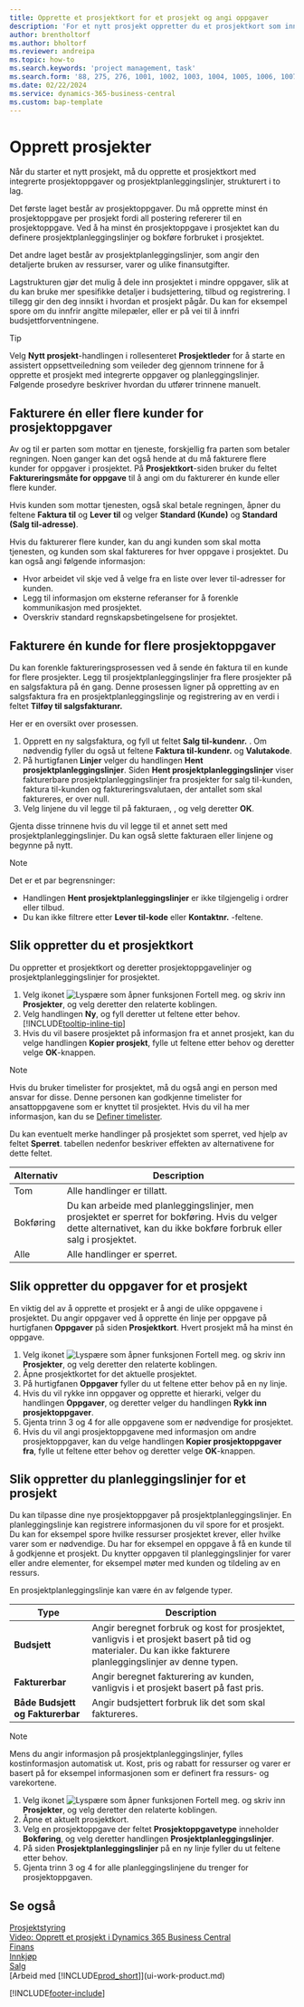 ```yaml
---
title: Opprette et prosjektkort for et prosjekt og angi oppgaver
description: 'For et nytt prosjekt oppretter du et prosjektkort som inneholder prosjektoppgaver og planleggingslinjer, slik at det blir enklere å administrere fremdrift og budsjett.'
author: brentholtorf
ms.author: bholtorf
ms.reviewer: andreipa
ms.topic: how-to
ms.search.keywords: 'project management, task'
ms.search.form: '88, 275, 276, 1001, 1002, 1003, 1004, 1005, 1006, 1007, 1020'
ms.date: 02/22/2024
ms.service: dynamics-365-business-central
ms.custom: bap-template
---
```

# <a name="create-projects"></a>Opprett prosjekter

Når du starter et nytt prosjekt, må du opprette et prosjektkort med integrerte prosjektoppgaver og prosjektplanleggingslinjer, strukturert i to lag.  

Det første laget består av prosjektoppgaver. Du må opprette minst én prosjektoppgave per prosjekt fordi all postering refererer til en prosjektoppgave. Ved å ha minst én prosjektoppgave i prosjektet kan du definere prosjektplanleggingslinjer og bokføre forbruket i prosjektet.

Det andre laget består av prosjektplanleggingslinjer, som angir den detaljerte bruken av ressurser, varer og ulike finansutgifter.

Lagstrukturen gjør det mulig å dele inn prosjektet i mindre oppgaver, slik at du kan bruke mer spesifikke detaljer i budsjettering, tilbud og registrering. I tillegg gir den deg innsikt i hvordan et prosjekt pågår. Du kan for eksempel spore om du innfrir angitte milepæler, eller er på vei til å innfri budsjettforventningene.

> [!TIP]
> Velg **Nytt prosjekt**-handlingen i rollesenteret **Prosjektleder** for å starte en assistert oppsettveiledning som veileder deg gjennom trinnene for å opprette et prosjekt med integrerte oppgaver og planleggingslinjer. Følgende prosedyre beskriver hvordan du utfører trinnene manuelt. <!-- For an example of how to create a project manually, go to [Video: How to create a project in Dynamics 365 Business Central](https://www.youtube.com/watch?v=VqaPWr7BWmw).-->

## <a name="invoice-one-or-more-customers-for-project-tasks"></a>Fakturere én eller flere kunder for prosjektoppgaver

Av og til er parten som mottar en tjeneste, forskjellig fra parten som betaler regningen. Noen ganger kan det også hende at du må fakturere flere kunder for oppgaver i prosjektet. På **Prosjektkort**-siden bruker du feltet **Faktureringsmåte for oppgave** til å angi om du fakturerer én kunde eller flere kunder.

Hvis kunden som mottar tjenesten, også skal betale regningen, åpner du feltene **Faktura til** og **Lever til** og velger **Standard (Kunde)** og **Standard (Salg til-adresse)**.

Hvis du fakturerer flere kunder, kan du angi kunden som skal motta tjenesten, og kunden som skal faktureres for hver oppgave i prosjektet. Du kan også angi følgende informasjon:

* Hvor arbeidet vil skje ved å velge fra en liste over lever til-adresser for kunden.
* Legg til informasjon om eksterne referanser for å forenkle kommunikasjon med prosjektet.
* Overskriv standard regnskapsbetingelsene for prosjektet.

## <a name="invoice-one-customer-for-multiple-project-tasks"></a>Fakturere én kunde for flere prosjektoppgaver

Du kan forenkle faktureringsprosessen ved å sende én faktura til en kunde for flere prosjekter. Legg til prosjektplanleggingslinjer fra flere prosjekter på en salgsfaktura på én gang. Denne prosessen ligner på oppretting av en salgsfaktura fra en prosjektplanleggingslinje og registrering av en verdi i feltet **Tilføy til salgsfakturanr.**

Her er en oversikt over prosessen.

1. Opprett en ny salgsfaktura, og fyll ut feltet **Salg til-kundenr.** . Om nødvendig fyller du også ut feltene **Faktura til-kundenr.** og **Valutakode**.
2. På hurtigfanen **Linjer** velger du handlingen **Hent prosjektplanleggingslinjer**. Siden **Hent prosjektplanleggingslinjer** viser fakturerbare prosjektplanleggingslinjer fra prosjekter for salg til-kunden, faktura til-kunden og faktureringsvalutaen, der antallet som skal faktureres, er over null. 
3. Velg linjene du vil legge til på fakturaen, , og velg deretter **OK**.

Gjenta disse trinnene hvis du vil legge til et annet sett med prosjektplanleggingslinjer. Du kan også slette fakturaen eller linjene og begynne på nytt.

> [!NOTE]
> Det er et par begrensninger:
>
> * Handlingen **Hent prosjektplanleggingslinjer** er ikke tilgjengelig i ordrer eller tilbud.
> * Du kan ikke filtrere etter **Lever til-kode** eller **Kontaktnr.** -feltene.

## <a name="to-create-a-project-card"></a>Slik oppretter du et prosjektkort

Du oppretter et prosjektkort og deretter prosjektoppgavelinjer og prosjektplanleggingslinjer for prosjektet.

1. Velg ikonet ![Lyspære som åpner funksjonen Fortell meg.](media/ui-search/search_small.png "Fortell hva du vil gjøre") og skriv inn **Prosjekter**, og velg deretter den relaterte koblingen.  
2. Velg handlingen **Ny**, og fyll deretter ut feltene etter behov. [!INCLUDE[tooltip-inline-tip](includes/tooltip-inline-tip_md.md)]
3. Hvis du vil basere prosjektet på informasjon fra et annet prosjekt, kan du velge handlingen **Kopier prosjekt**, fylle ut feltene etter behov og deretter velge **OK**-knappen.

> [!NOTE]  
> Hvis du bruker timelister for prosjektet, må du også angi en person med ansvar for disse. Denne personen kan godkjenne timelister for ansattoppgavene som er knyttet til prosjektet. Hvis du vil ha mer informasjon, kan du se [Definer timelister](projects-how-setup-time-sheets.md).

Du kan eventuelt merke handlinger på prosjektet som sperret, ved hjelp av feltet **Sperret**. tabellen nedenfor beskriver effekten av alternativene for dette feltet.

|Alternativ  |Description  |
|---------|---------|
|Tom |Alle handlinger er tillatt.|
|Bokføring    |Du kan arbeide med planleggingslinjer, men prosjektet er sperret for bokføring. Hvis du velger dette alternativet, kan du ikke bokføre forbruk eller salg i prosjektet.|
|Alle  |Alle handlinger er sperret.|

## <a name="to-create-tasks-for-a-project"></a>Slik oppretter du oppgaver for et prosjekt

En viktig del av å opprette et prosjekt er å angi de ulike oppgavene i prosjektet. Du angir oppgaver ved å opprette én linje per oppgave på hurtigfanen **Oppgaver** på siden **Prosjektkort**. Hvert prosjekt må ha minst én oppgave.

1. Velg ikonet ![Lyspære som åpner funksjonen Fortell meg.](media/ui-search/search_small.png "Fortell hva du vil gjøre") og skriv inn **Prosjekter**, og velg deretter den relaterte koblingen.
2. Åpne prosjektkortet for det aktuelle prosjektet.
3. På hurtigfanen **Oppgaver** fyller du ut feltene etter behov på en ny linje.
4. Hvis du vil rykke inn oppgaver og opprette et hierarki, velger du handlingen **Oppgaver**, og deretter velger du handlingen **Rykk inn prosjektoppgaver**.
5. Gjenta trinn 3 og 4 for alle oppgavene som er nødvendige for prosjektet.
6. Hvis du vil angi prosjektoppgavene med informasjon om andre prosjektoppgaver, kan du velge handlingen **Kopier prosjektoppgaver fra**, fylle ut feltene etter behov og deretter velge **OK**-knappen.

## <a name="to-create-planning-lines-for-a-project"></a>Slik oppretter du planleggingslinjer for et prosjekt

Du kan tilpasse dine nye prosjektoppgaver på prosjektplanleggingslinjer. En planleggingslinje kan registrere informasjonen du vil spore for et prosjekt. Du kan for eksempel spore hvilke ressurser prosjektet krever, eller hvilke varer som er nødvendige. Du har for eksempel en oppgave å få en kunde til å godkjenne et prosjekt. Du knytter oppgaven til planleggingslinjer for varer eller andre elementer, for eksempel møter med kunden og tildeling av en ressurs.  

En prosjektplanleggingslinje kan være én av følgende typer.  

| Type | Description |
| --- | --- |
| **Budsjett** |Angir beregnet forbruk og kost for prosjektet, vanligvis i et prosjekt basert på tid og materialer. Du kan ikke fakturere planleggingslinjer av denne typen. |
| **Fakturerbar** |Angir beregnet fakturering av kunden, vanligvis i et prosjekt basert på fast pris. |
| **Både Budsjett og Fakturerbar** |Angir budsjettert forbruk lik det som skal faktureres. |

> [!NOTE]
> Mens du angir informasjon på prosjektplanleggingslinjer, fylles kostinformasjon automatisk ut. Kost, pris og rabatt for ressurser og varer er basert på for eksempel informasjonen som er definert fra ressurs- og varekortene.

1. Velg ikonet ![Lyspære som åpner funksjonen Fortell meg.](media/ui-search/search_small.png "Fortell hva du vil gjøre") og skriv inn **Prosjekter**, og velg deretter den relaterte koblingen.
2. Åpne et aktuelt prosjektkort.
3. Velg en prosjektoppgave der feltet **Prosjektoppgavetype** inneholder **Bokføring**, og velg deretter handlingen **Prosjektplanleggingslinjer**.  
4. På siden **Prosjektplanleggingslinjer** på en ny linje fyller du ut feltene etter behov.
5. Gjenta trinn 3 og 4 for alle planleggingslinjene du trenger for prosjektoppgaven.

## <a name="see-also"></a>Se også

[Prosjektstyring](projects-manage-projects.md)  
[Video: Opprett et prosjekt i Dynamics 365 Business Central](https://www.youtube.com/watch?v=VqaPWr7BWmw)  
[Finans](finance.md)  
[Innkjøp](purchasing-manage-purchasing.md)  
[Salg](sales-manage-sales.md)  
[Arbeid med [!INCLUDE[prod_short](includes/prod_short.md)]](ui-work-product.md)  

[!INCLUDE[footer-include](includes/footer-banner.md)]
